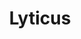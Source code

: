 ---
codehost: https://github.com/lyticus
logohandle: lyticus
sort: lyticus
title: Lyticus
twitter: https://x.com/lyticus
website: https://lyticus.com/
---